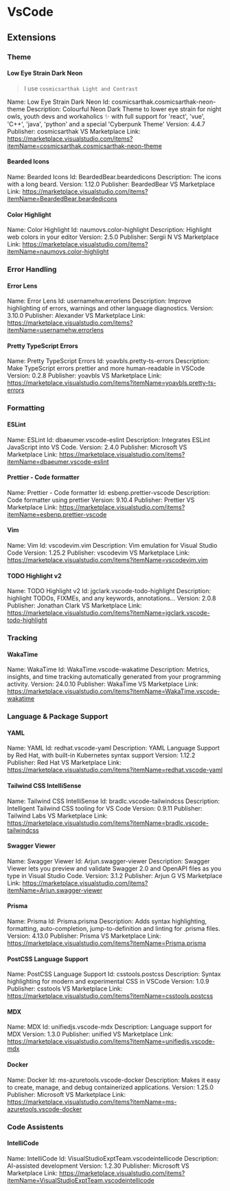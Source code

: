# VsCode

## Extensions

### Theme

#### Low Eye Strain Dark Neon
> I use `cosmicsarthak Light and Contrast`

Name: Low Eye Strain Dark Neon
Id: cosmicsarthak.cosmicsarthak-neon-theme
Description: Colourful Neon Dark Theme to lower eye strain for night owls, youth devs and workaholics ✨ with full support for 'react', 'vue', 'C++', 'java', 'python' and a special 'Cyberpunk Theme'
Version: 4.4.7
Publisher: cosmicsarthak
VS Marketplace Link: https://marketplace.visualstudio.com/items?itemName=cosmicsarthak.cosmicsarthak-neon-theme

#### Bearded Icons
Name: Bearded Icons
Id: BeardedBear.beardedicons
Description: The icons with a long beard.
Version: 1.12.0
Publisher: BeardedBear
VS Marketplace Link: https://marketplace.visualstudio.com/items?itemName=BeardedBear.beardedicons

#### Color Highlight
Name: Color Highlight
Id: naumovs.color-highlight
Description: Highlight web colors in your editor
Version: 2.5.0
Publisher: Sergii N
VS Marketplace Link: https://marketplace.visualstudio.com/items?itemName=naumovs.color-highlight

### Error Handling

#### Error Lens
Name: Error Lens
Id: usernamehw.errorlens
Description: Improve highlighting of errors, warnings and other language diagnostics.
Version: 3.10.0
Publisher: Alexander
VS Marketplace Link: https://marketplace.visualstudio.com/items?itemName=usernamehw.errorlens

#### Pretty TypeScript Errors
Name: Pretty TypeScript Errors
Id: yoavbls.pretty-ts-errors
Description: Make TypeScript errors prettier and more human-readable in VSCode
Version: 0.2.8
Publisher: yoavbls
VS Marketplace Link: https://marketplace.visualstudio.com/items?itemName=yoavbls.pretty-ts-errors

### Formatting

#### ESLint
Name: ESLint
Id: dbaeumer.vscode-eslint
Description: Integrates ESLint JavaScript into VS Code.
Version: 2.4.0
Publisher: Microsoft
VS Marketplace Link: https://marketplace.visualstudio.com/items?itemName=dbaeumer.vscode-eslint

#### Prettier - Code formatter
Name: Prettier - Code formatter
Id: esbenp.prettier-vscode
Description: Code formatter using prettier
Version: 9.10.4
Publisher: Prettier
VS Marketplace Link: https://marketplace.visualstudio.com/items?itemName=esbenp.prettier-vscode

#### Vim
Name: Vim
Id: vscodevim.vim
Description: Vim emulation for Visual Studio Code
Version: 1.25.2
Publisher: vscodevim
VS Marketplace Link: https://marketplace.visualstudio.com/items?itemName=vscodevim.vim

#### TODO Highlight v2
Name: TODO Highlight v2
Id: jgclark.vscode-todo-highlight
Description: highlight TODOs, FIXMEs, and any keywords, annotations...
Version: 2.0.8
Publisher: Jonathan Clark
VS Marketplace Link: https://marketplace.visualstudio.com/items?itemName=jgclark.vscode-todo-highlight

### Tracking

#### WakaTime
Name: WakaTime
Id: WakaTime.vscode-wakatime
Description: Metrics, insights, and time tracking automatically generated from your programming activity.
Version: 24.0.10
Publisher: WakaTime
VS Marketplace Link: https://marketplace.visualstudio.com/items?itemName=WakaTime.vscode-wakatime

### Language & Package Support

#### YAML
Name: YAML
Id: redhat.vscode-yaml
Description: YAML Language Support by Red Hat, with built-in Kubernetes syntax support
Version: 1.12.2
Publisher: Red Hat
VS Marketplace Link: https://marketplace.visualstudio.com/items?itemName=redhat.vscode-yaml

#### Tailwind CSS IntelliSense
Name: Tailwind CSS IntelliSense
Id: bradlc.vscode-tailwindcss
Description: Intelligent Tailwind CSS tooling for VS Code
Version: 0.9.11
Publisher: Tailwind Labs
VS Marketplace Link: https://marketplace.visualstudio.com/items?itemName=bradlc.vscode-tailwindcss

#### Swagger Viewer
Name: Swagger Viewer
Id: Arjun.swagger-viewer
Description: Swagger Viewer lets you preview and validate Swagger 2.0 and OpenAPI files as you type in Visual Studio Code.
Version: 3.1.2
Publisher: Arjun G
VS Marketplace Link: https://marketplace.visualstudio.com/items?itemName=Arjun.swagger-viewer

#### Prisma
Name: Prisma
Id: Prisma.prisma
Description: Adds syntax highlighting, formatting, auto-completion, jump-to-definition and linting for .prisma files.
Version: 4.13.0
Publisher: Prisma
VS Marketplace Link: https://marketplace.visualstudio.com/items?itemName=Prisma.prisma

#### PostCSS Language Support
Name: PostCSS Language Support
Id: csstools.postcss
Description: Syntax highlighting for modern and experimental CSS in VSCode
Version: 1.0.9
Publisher: csstools
VS Marketplace Link: https://marketplace.visualstudio.com/items?itemName=csstools.postcss

#### MDX
Name: MDX
Id: unifiedjs.vscode-mdx
Description: Language support for MDX
Version: 1.3.0
Publisher: unified
VS Marketplace Link: https://marketplace.visualstudio.com/items?itemName=unifiedjs.vscode-mdx

#### Docker
Name: Docker
Id: ms-azuretools.vscode-docker
Description: Makes it easy to create, manage, and debug containerized applications.
Version: 1.25.0
Publisher: Microsoft
VS Marketplace Link: https://marketplace.visualstudio.com/items?itemName=ms-azuretools.vscode-docker

### Code Assistents

#### IntelliCode
Name: IntelliCode
Id: VisualStudioExptTeam.vscodeintellicode
Description: AI-assisted development
Version: 1.2.30
Publisher: Microsoft
VS Marketplace Link: https://marketplace.visualstudio.com/items?itemName=VisualStudioExptTeam.vscodeintellicode